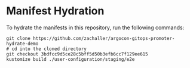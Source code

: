 # Manifest Hydration

To hydrate the manifests in this repository, run the following commands:

```shell
git clone https://github.com/zachaller/argocon-gitops-promoter-hydrate-demo
# cd into the cloned directory
git checkout 3bdfcc9d5ce28c5bff5d50b3efb6cc7f129ee615
kustomize build ./user-configuration/staging/e2e
```
